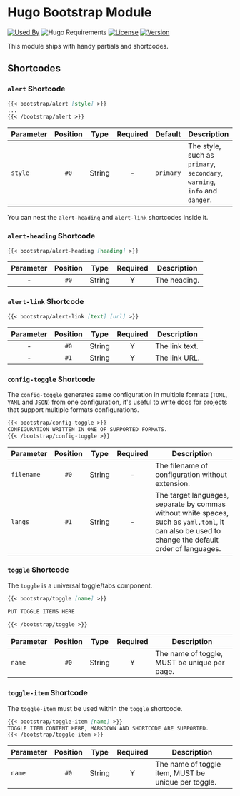 # Hugo Bootstrap Module

[![Used By](https://img.shields.io/badge/dynamic/json?color=success&label=used+by&query=repositories_humanize&logo=hugo&style=flat-square&url=https://api.razonyang.com/v1/github/dependents/razonyang/hugo-mod-bootstrap)](https://github.com/razonyang/hugo-mod-bootstrap/network/dependents)
![Hugo Requirements](https://img.shields.io/badge/dynamic/json?color=important&label=requirements&query=requirements&logo=hugo&style=flat-square&url=https://api.razonyang.com/v1/hugo/modules/github.com/razonyang/hugo-mod-bootstrap)
[![License](https://img.shields.io/github/license/razonyang/hugo-mod-bootstrap?style=flat-square)](https://github.com/razonyang/hugo-mod-bootstrap/blob/main/LICENSE)
[![Version](https://img.shields.io/github/v/tag/razonyang/hugo-mod-bootstrap?label=version&style=flat-square)](https://github.com/razonyang/hugo-mod-bootstrap/tags)

This module ships with handy partials and shortcodes.

## Shortcodes

### `alert` Shortcode

```markdown
{{< bootstrap/alert [style] >}}
...
{{< /bootstrap/alert >}}
```

| Parameter | Position |  Type  | Required | Default   | Description                                                                |
| --------- | :------: | :----: | :------: | --------- | -------------------------------------------------------------------------- |
| `style`   |   `#0`   | String |    -     | `primary` | The style, such as `primary`, `secondary`, `warning`, `info` and `danger`. |

You can nest the `alert-heading` and `alert-link` shortcodes inside it.

### `alert-heading` Shortcode

```markdown
{{< bootstrap/alert-heading [heading] >}}
```

| Parameter | Position |  Type  | Required | Description  |
| :-------: | :------: | :----: | :------: | ------------ |
|     -     |   `#0`   | String |    Y     | The heading. |

### `alert-link` Shortcode

```markdown
{{< bootstrap/alert-link [text] [url] >}}
```

| Parameter | Position |  Type  | Required | Description    |
| :-------: | :------: | :----: | :------: | -------------- |
|     -     |   `#0`   | String |    Y     | The link text. |
|     -     |   `#1`   | String |    Y     | The link URL.  |

### `config-toggle` Shortcode

The `config-toggle` generates same configuration in multiple formats (`TOML`, `YAML` and `JSON`) from one configuration, it's useful to write docs for projects that support multiple formats configurations.

```markdown
{{< bootstrap/config-toggle >}}
CONFIGURATION WRITTEN IN ONE OF SUPPORTED FORMATS.
{{< /bootstrap/config-toggle >}}
```

| Parameter  | Position |  Type  | Required | Description                                                                                                                                       |
| ---------- | :------: | :----: | :------: | ------------------------------------------------------------------------------------------------------------------------------------------------- |
| `filename` |   `#0`   | String |    -     | The filename of configuration without extension.                                                                                                  |
| `langs`    |   `#1`   | String |    -     | The target languages, separate by commas without white spaces, such as `yaml,toml`, it can also be used to change the default order of languages. |

### `toggle` Shortcode

The `toggle` is a universal toggle/tabs component.

```markdown
{{< bootstrap/toggle [name] >}}

PUT TOGGLE ITEMS HERE

{{< /bootstrap/toggle >}}
```

| Parameter | Position |  Type  | Required | Description                                  |
| --------- | :------: | :----: | :------: | -------------------------------------------- |
| `name`    |   `#0`   | String |    Y     | The name of toggle, MUST be unique per page. |

### `toggle-item` Shortcode

The `toggle-item` must be used within the `toggle` shortcode.

```markdown
{{< bootstrap/toggle-item [name] >}}
TOGGLE ITEM CONTENT HERE, MARKDOWN AND SHORTCODE ARE SUPPORTED.
{{< /bootstrap/toggle-item >}}
```

| Parameter | Position |  Type  | Required | Description                                         |
| --------- | :------: | :----: | :------: | --------------------------------------------------- |
| `name`    |   `#0`   | String |    Y     | The name of toggle item, MUST be unique per toggle. |
